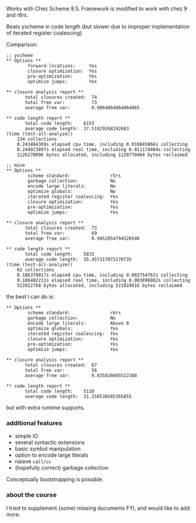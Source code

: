 Works with Chez Scheme 9.5. Framework is modified to work with chez 9 and r6rs.

Beats yscheme in code length (but slower due to improper implementation of iterated register coalescing).

Comparison:

``` text
;; yscheme
** Options **
        forward-locations:     Yes
        closure optimization:  Yes
        pre-optimization:      Yes
        optimize jumps:        Yes

** closure analysis report **
       total closures created:  74
       total free var:          73
       average free var:        0.9864864864864865

** code length report **
       total code length:    6153
       average code length:  37.51829268292683
(time (test-all-analyze))
    134 collections
    0.243484369s elapsed cpu time, including 0.010845866s collecting
    0.244023897s elapsed real time, including 0.011174404s collecting
    1126270096 bytes allocated, including 1128770464 bytes reclaimed

;; mine
** Options **
        scheme standard:               r5rs
        garbage collection:            No
        encode large literals:         No
        optimize globals:              No
        iterated register coalescing:  Yes
        closure optimization:          Yes
        pre-optimization:              Yes
        optimize jumps:                Yes

** closure analysis report **
       total closures created:  73
       total free var:          69
       average free var:        0.9452054794520548

** code length report **
       total code length:    5815
       average code length:  35.457317073170735
(time (test-all-analyze))
    62 collections
    0.186370017s elapsed cpu time, including 0.003754762s collecting
    0.186402211s elapsed real time, including 0.003896082s collecting
    522822768 bytes allocated, including 521024016 bytes reclaimed
```

the best I can do is:

``` text
** Options **
        scheme standard:               r6rs
        garbage collection:            No
        encode large literals:         Above 0
        optimize globals:              Yes
        iterated register coalescing:  Yes
        closure optimization:          Yes
        pre-optimization:              Yes
        optimize jumps:                Yes

** closure analysis report **
       total closures created:  67
       total free var:          56
       average free var:        0.835820895522388

** code length report **
       total code length:    5110
       average code length:  31.158536585365855
```

but with extra runtime supports.

### additional features
- simple IO
- several syntactic extensions
- basic symbol manipulation
- option to encode large literals
- naieve `call/cc`
- (hopefully correct) garbage collection

Conceptually bootstrapping is possible.

### about the course
I tried to supplement (some) missing ducuments FYI, and would like to add more.
